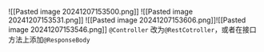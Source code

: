 ![[Pasted image 20241207153500.png]]
![[Pasted image 20241207153531.png]]
![[Pasted image 20241207153606.png]]![[Pasted image 20241207153546.png]]
`@Controller`  改为`@RestCotroller`，或者在接口方法上添加`@ResponseBody`